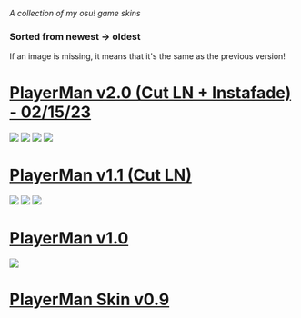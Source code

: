 *A collection of my osu! game skins*
### Sorted from newest -> oldest ###
If an image is missing, it means that it's the same as the previous version!

# [PlayerMan v2.0 (Cut LN + Instafade) - 02/15/23](https://drive.google.com/file/d/1dONj-UHCuHhXah7QZDjDPHJuGCk2I0cO/view?usp=sharing)
![](https://i.imgur.com/IRPLBOj.jpg)
![](https://i.imgur.com/dSz2qju.jpg)
![](https://i.imgur.com/m1Nk4c1.jpg)
![](https://i.imgur.com/cmlKmYR.jpg)

# [PlayerMan v1.1 (Cut LN)](https://drive.google.com/file/d/1klkfOXf5sp-Ob1hRHsQkZD4tlKtP7JhR/view?usp=sharing)
![](https://i.imgur.com/rb58EGn.png)
![](https://i.imgur.com/jiSe5Iw.jpg)
![](https://i.imgur.com/TXoNnBe.jpg)

# [PlayerMan v1.0](https://drive.google.com/file/d/1wnamHJkl6sFK5_Ml84autm68fR0_Z07o/view?usp=sharing)
![](https://i.imgur.com/yZQ4WUp.jpg)

# [PlayerMan Skin v0.9](https://drive.google.com/file/d/1E1YMiAFYU8xyDMzWgYgoJiktOROotOqf/view?usp=sharing)
